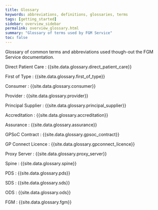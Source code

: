 ```yaml
---
title: Glossary
keywords: abbreviations, definitions, glossaries, terms
tags: [getting_started]
sidebar: overview_sidebar
permalink: overview_glossary.html
summary: "Glossary of terms used by FGM Service"
toc: false
---
```


Glossary of common terms and abbreviations used though-out the FGM Service documentation.

Direct Patient Care
: {{site.data.glossary.direct_patient_care}}

First of Type
: {{site.data.glossary.first_of_type}}

Consumer
: {{site.data.glossary.consumer}}

Provider
: {{site.data.glossary.provider}}

Principal Supplier
: {{site.data.glossary.principal_supplier}}

Accreditation
: {{site.data.glossary.accreditation}}

Assurance
: {{site.data.glossary.assurance}}

GPSoC Contract
: {{site.data.glossary.gpsoc_contract}}

GP Connect Licence
: {{site.data.glossary.gpconnect_licence}}

Proxy Server
: {{site.data.glossary.proxy_server}}

Spine
: {{site.data.glossary.spine}}

PDS
: {{site.data.glossary.pds}}

SDS
: {{site.data.glossary.sds}}

ODS
: {{site.data.glossary.ods}}

FGM
: {{site.data.glossary.fgm}}
